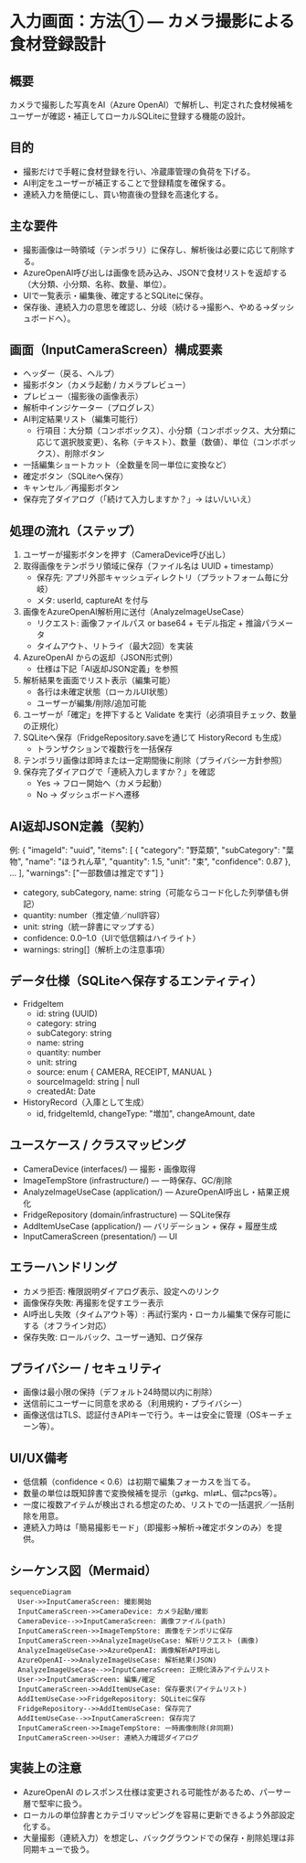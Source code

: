 # 入力画面：方法① — カメラ撮影による食材登録設計

## 概要
カメラで撮影した写真をAI（Azure OpenAI）で解析し、判定された食材候補をユーザーが確認・補正してローカルSQLiteに登録する機能の設計。

## 目的
- 撮影だけで手軽に食材登録を行い、冷蔵庫管理の負荷を下げる。  
- AI判定をユーザーが補正することで登録精度を確保する。  
- 連続入力を簡便にし、買い物直後の登録を高速化する。

## 主な要件
- 撮影画像は一時領域（テンポラリ）に保存し、解析後は必要に応じて削除する。  
- AzureOpenAI呼び出しは画像を読み込み、JSONで食材リストを返却する（大分類、小分類、名称、数量、単位）。  
- UIで一覧表示・編集後、確定するとSQLiteに保存。  
- 保存後、連続入力の意思を確認し、分岐（続ける→撮影へ、やめる→ダッシュボードへ）。

## 画面（InputCameraScreen）構成要素
- ヘッダー（戻る、ヘルプ）  
- 撮影ボタン（カメラ起動 / カメラプレビュー）  
- プレビュー（撮影後の画像表示）  
- 解析中インジケーター（プログレス）  
- AI判定結果リスト（編集可能行）
  - 行項目：大分類（コンボボックス）、小分類（コンボボックス、大分類に応じて選択肢変更）、名称（テキスト）、数量（数値）、単位（コンボボックス）、削除ボタン
- 一括編集ショートカット（全数量を同一単位に変換など）  
- 確定ボタン（SQLiteへ保存）  
- キャンセル／再撮影ボタン  
- 保存完了ダイアログ（「続けて入力しますか？」→ はい/いいえ）

## 処理の流れ（ステップ）
1. ユーザーが撮影ボタンを押す（CameraDevice呼び出し）  
2. 取得画像をテンポラリ領域に保存（ファイル名は UUID + timestamp）  
   - 保存先: アプリ外部キャッシュディレクトリ（プラットフォーム毎に分岐）  
   - メタ: userId, captureAt を付与  
3. 画像をAzureOpenAI解析用に送付（AnalyzeImageUseCase）
   - リクエスト: 画像ファイルパス or base64 + モデル指定 + 推論パラメータ  
   - タイムアウト、リトライ（最大2回）を実装  
4. AzureOpenAI からの返却（JSON形式例）
   - 仕様は下記「AI返却JSON定義」を参照  
5. 解析結果を画面でリスト表示（編集可能）  
   - 各行は未確定状態（ローカルUI状態）  
   - ユーザーが編集/削除/追加可能  
6. ユーザーが「確定」を押下すると Validate を実行（必須項目チェック、数量の正規化）  
7. SQLiteへ保存（FridgeRepository.saveを通じて HistoryRecord も生成）  
   - トランザクションで複数行を一括保存  
8. テンポラリ画像は即時または一定期間後に削除（プライバシー方針参照）  
9. 保存完了ダイアログで「連続入力しますか？」を確認
   - Yes → フロー開始へ（カメラ起動）  
   - No → ダッシュボードへ遷移

## AI返却JSON定義（契約）
例:
{
  "imageId": "uuid",
  "items": [
    {
      "category": "野菜類",
      "subCategory": "葉物",
      "name": "ほうれん草",
      "quantity": 1.5,
      "unit": "束",
      "confidence": 0.87
    },
    ...
  ],
  "warnings": ["一部数値は推定です"]
}

- category, subCategory, name: string（可能ならコード化した列挙値も併記）  
- quantity: number（推定値／null許容）  
- unit: string（統一辞書にマップする）  
- confidence: 0.0–1.0（UIで低信頼はハイライト）  
- warnings: string[]（解析上の注意事項）

## データ仕様（SQLiteへ保存するエンティティ）
- FridgeItem
  - id: string (UUID)
  - category: string
  - subCategory: string
  - name: string
  - quantity: number
  - unit: string
  - source: enum { CAMERA, RECEIPT, MANUAL }
  - sourceImageId: string | null
  - createdAt: Date
- HistoryRecord（入庫として生成）
  - id, fridgeItemId, changeType: "増加", changeAmount, date

## ユースケース / クラスマッピング
- CameraDevice (interfaces/) — 撮影・画像取得  
- ImageTempStore (infrastructure/) — 一時保存、GC/削除  
- AnalyzeImageUseCase (application/) — AzureOpenAI呼出し・結果正規化  
- FridgeRepository (domain/infrastructure) — SQLite保存  
- AddItemUseCase (application/) — バリデーション + 保存 + 履歴生成  
- InputCameraScreen (presentation/) — UI

## エラーハンドリング
- カメラ拒否: 権限説明ダイアログ表示、設定へのリンク  
- 画像保存失敗: 再撮影を促すエラー表示  
- AI呼出し失敗（タイムアウト等）: 再試行案内・ローカル編集で保存可能にする（オフライン対応）  
- 保存失敗: ロールバック、ユーザー通知、ログ保存

## プライバシー / セキュリティ
- 画像は最小限の保持（デフォルト24時間以内に削除）  
- 送信前にユーザーに同意を求める（利用規約・プライバシー）  
- 画像送信はTLS、認証付きAPIキーで行う。キーは安全に管理（OSキーチェーン等）。

## UI/UX備考
- 低信頼（confidence < 0.6）は初期で編集フォーカスを当てる。  
- 数量の単位は既知辞書で変換候補を提示（g⇄kg、ml⇄L、個⇄pcs等）。  
- 一度に複数アイテムが検出される想定のため、リストでの一括選択／一括削除を用意。  
- 連続入力時は「簡易撮影モード」（即撮影→解析→確定ボタンのみ）を提供。

## シーケンス図（Mermaid）
```mermaid
sequenceDiagram
  User->>InputCameraScreen: 撮影開始
  InputCameraScreen->>CameraDevice: カメラ起動/撮影
  CameraDevice-->>InputCameraScreen: 画像ファイル(path)
  InputCameraScreen->>ImageTempStore: 画像をテンポリに保存
  InputCameraScreen->>AnalyzeImageUseCase: 解析リクエスト (画像)
  AnalyzeImageUseCase->>AzureOpenAI: 画像解析API呼出し
  AzureOpenAI-->>AnalyzeImageUseCase: 解析結果(JSON)
  AnalyzeImageUseCase-->>InputCameraScreen: 正規化済みアイテムリスト
  User->>InputCameraScreen: 編集/確定
  InputCameraScreen->>AddItemUseCase: 保存要求(アイテムリスト)
  AddItemUseCase->>FridgeRepository: SQLiteに保存
  FridgeRepository-->>AddItemUseCase: 保存完了
  AddItemUseCase-->>InputCameraScreen: 保存完了
  InputCameraScreen->>ImageTempStore: 一時画像削除(非同期)
  InputCameraScreen->>User: 連続入力確認ダイアログ
```

## 実装上の注意
- AzureOpenAI のレスポンス仕様は変更される可能性があるため、パーサー層で堅牢に扱う。  
- ローカルの単位辞書とカテゴリマッピングを容易に更新できるよう外部設定化する。  
- 大量撮影（連続入力）を想定し、バックグラウンドでの保存・削除処理は非同期キューで扱う。  
